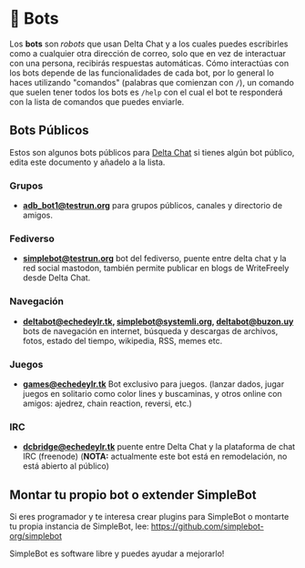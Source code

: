 # 🤖 Bots

Los **bots** son _robots_ que usan Delta Chat y a los cuales puedes escribirles como a cualquier otra dirección de correo, solo que en vez de interactuar con una
persona, recibirás respuestas automáticas. 
Cómo interactúas con los bots depende de las funcionalidades de cada bot, por lo general lo haces utilizando "comandos" (palabras que comienzan con `/`),
un comando que suelen tener todos los bots es `/help` con el cual el bot te responderá con la lista de comandos que puedes enviarle.

## Bots Públicos

Estos son algunos bots públicos para [Delta Chat](https://delta.chat) si tienes algún bot público, edita este documento y añadelo a la lista.

### Grupos

- **adb_bot1@testrun.org** para grupos públicos, canales y directorio de amigos.

### Fediverso

- **simplebot@testrun.org** bot del fediverso, puente entre delta chat y la red social mastodon, también permite publicar en blogs de WriteFreely desde Delta Chat.

### Navegación

- **deltabot@echedeylr.tk, simplebot@systemli.org, deltabot@buzon.uy** bots de navegación en internet, búsqueda y descargas de archivos, fotos, estado del tiempo, wikipedia, RSS, memes etc.

### Juegos

- **games@echedeylr.tk**
Bot exclusivo para juegos. (lanzar dados, jugar juegos en solitario como color lines y buscaminas, y otros online con amigos: ajedrez, chain reaction, reversi, etc.)

### IRC

- **dcbridge@echedeylr.tk**
puente entre Delta Chat y la plataforma de chat IRC (freenode) (**NOTA:** actualmente este bot está en remodelación, no está abierto al público)


## Montar tu propio bot o extender SimpleBot

Si eres programador y te interesa crear plugins para SimpleBot o montarte tu propia instancia de SimpleBot, lee: https://github.com/simplebot-org/simplebot

SimpleBot es software libre y puedes ayudar a mejorarlo!
